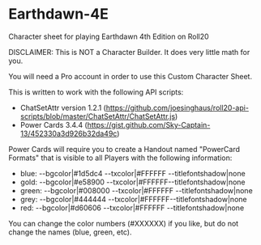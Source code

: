 # Earthdawn-4E
Character sheet for playing Earthdawn 4th Edition on Roll20

DISCLAIMER: This is NOT a Character Builder.  It does very little math for you.

You will need a Pro account in order to use this Custom Character Sheet.

This is written to work with the following API scripts:
- ChatSetAttr version 1.2.1 (https://github.com/joesinghaus/roll20-api-scripts/blob/master/ChatSetAttr/ChatSetAttr.js)
- Power Cards 3.4.4 (https://gist.github.com/Sky-Captain-13/452330a3d926b32da49c)

Power Cards will require you to create a Handout named "PowerCard Formats" that is visible to all Players with the following information:
* blue: --bgcolor|#1d5dc4 --txcolor|#FFFFFF --titlefontshadow|none
* gold: --bgcolor|#e58900 --txcolor|#FFFFFF--titlefontshadow|none
* green: --bgcolor|#008000 --txcolor|#FFFFFF --titlefontshadow|none
* grey: --bgcolor|#444444 --txcolor|#FFFFFF--titlefontshadow|none
* red: --bgcolor|#d60606 --txcolor|#FFFFFF --titlefontshadow|none

You can change the color numbers (#XXXXXX) if you like, but do not change the names (blue, green, etc).
